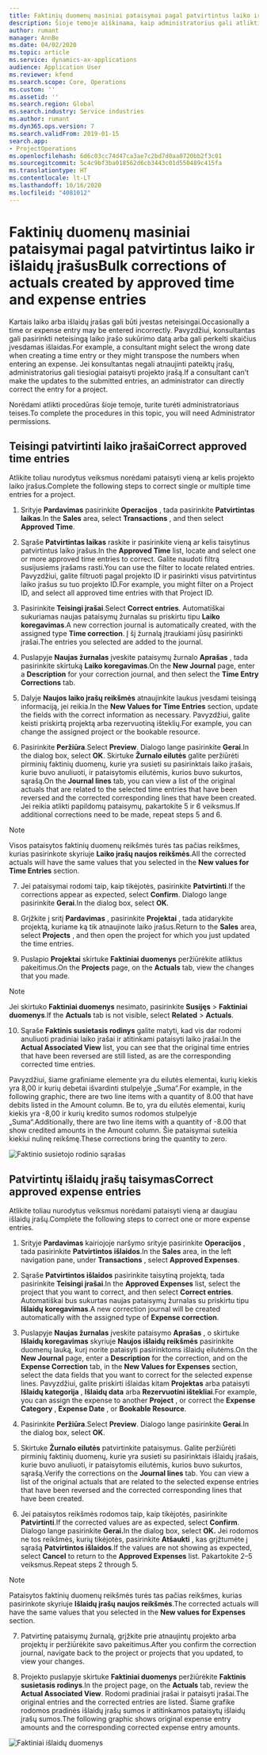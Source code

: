 ```yaml
---
title: Faktinių duomenų masiniai pataisymai pagal patvirtintus laiko ir išlaidų įrašus
description: Šioje temoje aiškinama, kaip administratorius gali atlikti vieną pataisymą arba masinius anksčiau patvirtintų laiko ar išlaidų įrašu pataisymus, jei apmokėjimas dar nebaigtas.
author: rumant
manager: AnnBe
ms.date: 04/02/2020
ms.topic: article
ms.service: dynamics-ax-applications
audience: Application User
ms.reviewer: kfend
ms.search.scope: Core, Operations
ms.custom: ''
ms.assetid: ''
ms.search.region: Global
ms.search.industry: Service industries
ms.author: rumant
ms.dyn365.ops.version: 7
ms.search.validFrom: 2019-01-15
search.app:
- ProjectOperations
ms.openlocfilehash: 6d6c03cc74d47ca3ae7c2bd7d0aa0720bb2f3c01
ms.sourcegitcommit: 5c4c9bf3ba018562d6cb3443c01d550489c415fa
ms.translationtype: HT
ms.contentlocale: lt-LT
ms.lasthandoff: 10/16/2020
ms.locfileid: "4081012"
---
```

# <a name="bulk-corrections-of-actuals-created-by-approved-time-and-expense-entries"></a><span data-ttu-id="4a31b-103">Faktinių duomenų masiniai pataisymai pagal patvirtintus laiko ir išlaidų įrašus</span><span class="sxs-lookup"><span data-stu-id="4a31b-103">Bulk corrections of actuals created by approved time and expense entries</span></span>

<span data-ttu-id="4a31b-104">Kartais laiko arba išlaidų įrašas gali būti įvestas neteisingai.</span><span class="sxs-lookup"><span data-stu-id="4a31b-104">Occasionally a time or expense entry may be entered incorrectly.</span></span> <span data-ttu-id="4a31b-105">Pavyzdžiui, konsultantas gali pasirinkti neteisingą laiko įrašo sukūrimo datą arba gali perkelti skaičius įvesdamas išlaidas.</span><span class="sxs-lookup"><span data-stu-id="4a31b-105">For example, a consultant might select the wrong date when creating a time entry or they might transpose the numbers when entering an expense.</span></span> <span data-ttu-id="4a31b-106">Jei konsultantas negali atnaujinti pateiktų įrašų, administratorius gali tiesiogiai pataisyti projekto įrašą.</span><span class="sxs-lookup"><span data-stu-id="4a31b-106">If a consultant can’t make the updates to the submitted entries, an administrator can directly correct the entry for a project.</span></span>

<span data-ttu-id="4a31b-107">Norėdami atlikti procedūras šioje temoje, turite turėti administratoriaus teises.</span><span class="sxs-lookup"><span data-stu-id="4a31b-107">To complete the procedures in this topic, you will need Administrator permissions.</span></span>

## <a name="correct-approved-time-entries"></a><span data-ttu-id="4a31b-108">Teisingi patvirtinti laiko įrašai</span><span class="sxs-lookup"><span data-stu-id="4a31b-108">Correct approved time entries</span></span>     

<span data-ttu-id="4a31b-109">Atlikite toliau nurodytus veiksmus norėdami pataisyti vieną ar kelis projekto laiko įrašus.</span><span class="sxs-lookup"><span data-stu-id="4a31b-109">Complete the following steps to correct single or multiple time entries for a project.</span></span>

1. <span data-ttu-id="4a31b-110">Srityje **Pardavimas** pasirinkite **Operacijos** , tada pasirinkite **Patvirtintas laikas**.</span><span class="sxs-lookup"><span data-stu-id="4a31b-110">In the **Sales** area, select **Transactions** , and then select **Approved Time**.</span></span> 

2. <span data-ttu-id="4a31b-111">Sąraše **Patvirtintas laikas** raskite ir pasirinkite vieną ar kelis taisytinus patvirtintus laiko įrašus.</span><span class="sxs-lookup"><span data-stu-id="4a31b-111">In the **Approved Time** list, locate and select one or more approved time entries to correct.</span></span> <span data-ttu-id="4a31b-112">Galite naudoti filtrą susijusiems įrašams rasti.</span><span class="sxs-lookup"><span data-stu-id="4a31b-112">You can use the filter to locate related entries.</span></span> <span data-ttu-id="4a31b-113">Pavyzdžiui, galite filtruoti pagal projekto ID ir pasirinkti visus patvirtintus laiko įrašus su tuo projekto ID.</span><span class="sxs-lookup"><span data-stu-id="4a31b-113">For example, you might filter on a Project ID, and select all approved time entries with that Project ID.</span></span>

3. <span data-ttu-id="4a31b-114">Pasirinkite **Teisingi įrašai**.</span><span class="sxs-lookup"><span data-stu-id="4a31b-114">Select **Correct entries**.</span></span> <span data-ttu-id="4a31b-115">Automatiškai sukuriamas naujas pataisymų žurnalas su priskirtu tipu **Laiko koregavimas**.</span><span class="sxs-lookup"><span data-stu-id="4a31b-115">A new correction journal is automatically created, with the assigned type **Time correction**.</span></span> <span data-ttu-id="4a31b-116">Į šį žurnalą įtraukiami jūsų pasirinkti įrašai.</span><span class="sxs-lookup"><span data-stu-id="4a31b-116">The entries you selected are added to the journal.</span></span> 

4. <span data-ttu-id="4a31b-117">Puslapyje **Naujas žurnalas** įveskite pataisymų žurnalo **Aprašas** , tada pasirinkite skirtuką **Laiko koregavimas**.</span><span class="sxs-lookup"><span data-stu-id="4a31b-117">On the **New Journal** page, enter a **Description** for your correction journal, and then select the **Time Entry Corrections** tab.</span></span>  
5. <span data-ttu-id="4a31b-118">Dalyje **Naujos laiko įrašų reikšmės** atnaujinkite laukus įvesdami teisingą informaciją, jei reikia.</span><span class="sxs-lookup"><span data-stu-id="4a31b-118">In the **New Values for Time Entries** section, update the fields with the correct information as necessary.</span></span> <span data-ttu-id="4a31b-119">Pavyzdžiui, galite keisti priskirtą projektą arba rezervuotiną išteklių.</span><span class="sxs-lookup"><span data-stu-id="4a31b-119">For example, you can change the assigned project or the bookable resource.</span></span>

6. <span data-ttu-id="4a31b-120">Pasirinkite **Peržiūra**.</span><span class="sxs-lookup"><span data-stu-id="4a31b-120">Select **Preview**.</span></span> <span data-ttu-id="4a31b-121">Dialogo lange pasirinkite **Gerai**.</span><span class="sxs-lookup"><span data-stu-id="4a31b-121">In the dialog box, select **OK**.</span></span> <span data-ttu-id="4a31b-122">Skirtuke **Žurnalo eilutės** galite peržiūrėti pirminių faktinių duomenų, kurie yra susieti su pasirinktais laiko įrašais, kurie buvo anuliuoti, ir pataisytomis eilutėmis, kurios buvo sukurtos, sąrašą.</span><span class="sxs-lookup"><span data-stu-id="4a31b-122">On the **Journal lines** tab, you can view a list of the original actuals that are related to the selected time entries that have been reversed and the corrected corresponding lines that have been created.</span></span> <span data-ttu-id="4a31b-123">Jei reikia atlikti papildomų pataisymų, pakartokite 5 ir 6 veiksmus.</span><span class="sxs-lookup"><span data-stu-id="4a31b-123">If additional corrections need to be made, repeat steps 5 and 6.</span></span> 

> [!NOTE]
> <span data-ttu-id="4a31b-124">Visos pataisytos faktinių duomenų reikšmės turės tas pačias reikšmes, kurias pasirinkote skyriuje **Laiko įrašų naujos reikšmės**.</span><span class="sxs-lookup"><span data-stu-id="4a31b-124">All the corrected actuals will have the same values that you selected in the **New values for Time Entries** section.</span></span>

7. <span data-ttu-id="4a31b-125">Jei pataisymai rodomi taip, kaip tikėjotės, pasirinkite **Patvirtinti**.</span><span class="sxs-lookup"><span data-stu-id="4a31b-125">If the corrections appear as expected, select **Confirm**.</span></span> <span data-ttu-id="4a31b-126">Dialogo lange pasirinkite **Gerai**.</span><span class="sxs-lookup"><span data-stu-id="4a31b-126">In the dialog box, select **OK**.</span></span>

8. <span data-ttu-id="4a31b-127">Grįžkite į sritį **Pardavimas** , pasirinkite **Projektai** , tada atidarykite projektą, kuriame ką tik atnaujinote laiko įrašus.</span><span class="sxs-lookup"><span data-stu-id="4a31b-127">Return to the **Sales** area, select **Projects** , and then open the project for which you just updated the time entries.</span></span> 

9. <span data-ttu-id="4a31b-128">Puslapio **Projektai** skirtuke **Faktiniai duomenys** peržiūrėkite atliktus pakeitimus.</span><span class="sxs-lookup"><span data-stu-id="4a31b-128">On the **Projects** page, on the **Actuals** tab, view the changes that you made.</span></span> 

> [!NOTE]
> <span data-ttu-id="4a31b-129">Jei skirtuko **Faktiniai duomenys** nesimato, pasirinkite **Susijęs** > **Faktiniai duomenys**.</span><span class="sxs-lookup"><span data-stu-id="4a31b-129">If the **Actuals** tab is not visible, select **Related** > **Actuals**.</span></span>  

10. <span data-ttu-id="4a31b-130">Sąraše **Faktinis susietasis rodinys** galite matyti, kad vis dar rodomi anuliuoti pradiniai laiko įrašai ir atitinkami pataisyti laiko įrašai.</span><span class="sxs-lookup"><span data-stu-id="4a31b-130">In the **Actual Associated View** list, you can see that the original time entries that have been reversed are still listed, as are the corresponding corrected time entries.</span></span> 

<span data-ttu-id="4a31b-131">Pavyzdžiui, šiame grafiniame elemente yra du eilutės elementai, kurių kiekis yra 8,00 ir kurių debetai išvardinti stulpelyje „Suma“.</span><span class="sxs-lookup"><span data-stu-id="4a31b-131">For example, in the following graphic, there are two line items with a quantity of 8.00 that have debits listed in the Amount column.</span></span> <span data-ttu-id="4a31b-132">Be to, yra du eilutės elementai, kurių kiekis yra -8,00 ir kurių kredito sumos rodomos stulpelyje „Suma“.</span><span class="sxs-lookup"><span data-stu-id="4a31b-132">Additionally, there are two line items with a quantity of -8.00 that show credited amounts in the Amount column.</span></span> <span data-ttu-id="4a31b-133">Šie pataisymai suteikia kiekiui nulinę reikšmę.</span><span class="sxs-lookup"><span data-stu-id="4a31b-133">These corrections bring the quantity to zero.</span></span>

![Faktinio susietojo rodinio sąrašas](https://github.com/MicrosoftDocs/dynamics-365-customer-engagement-pr/blob/bulk-corrections-actuals-created-by-approved-time-expense-entries.md/time-actuals.png)
 
## <a name="correct-approved-expense-entries"></a><span data-ttu-id="4a31b-135">Patvirtintų išlaidų įrašų taisymas</span><span class="sxs-lookup"><span data-stu-id="4a31b-135">Correct approved expense entries</span></span>

<span data-ttu-id="4a31b-136">Atlikite toliau nurodytus veiksmus norėdami pataisyti vieną ar daugiau išlaidų įrašų.</span><span class="sxs-lookup"><span data-stu-id="4a31b-136">Complete the following steps to correct one or more expense entries.</span></span> 

1. <span data-ttu-id="4a31b-137">Srityje **Pardavimas** kairiojoje naršymo srityje pasirinkite **Operacijos** , tada pasirinkite **Patvirtintos išlaidos**.</span><span class="sxs-lookup"><span data-stu-id="4a31b-137">In the **Sales** area, in the left navigation pane, under **Transactions** , select **Approved Expenses**.</span></span>

2. <span data-ttu-id="4a31b-138">Sąraše **Patvirtintos išlaidos** pasirinkite taisytiną projektą, tada pasirinkite **Teisingi įrašai**.</span><span class="sxs-lookup"><span data-stu-id="4a31b-138">In the **Approved Expenses** list, select the project that you want to correct, and then select **Correct entries**.</span></span> <span data-ttu-id="4a31b-139">Automatiškai bus sukurtas naujas pataisymų žurnalas su priskirtu tipu **Išlaidų koregavimas**.</span><span class="sxs-lookup"><span data-stu-id="4a31b-139">A new correction journal will be created automatically with the assigned type of **Expense correction**.</span></span> 

3. <span data-ttu-id="4a31b-140">Puslapyje **Naujas žurnalas** įveskite pataisymo **Aprašas** , o skirtuke **Išlaidų koregavimas** skyriuje **Naujos išlaidų reikšmės** pasirinkite duomenų lauką, kurį norite pataisyti pasirinktoms išlaidų eilutėms.</span><span class="sxs-lookup"><span data-stu-id="4a31b-140">On the **New Journal** page, enter a **Description** for the correction, and on the **Expense Correction** tab, in the **New Values for Expenses** section, select the data fields that you want to correct for the selected expense lines.</span></span> <span data-ttu-id="4a31b-141">Pavyzdžiui, galite priskirti išlaidas kitam **Projektas** arba pataisyti **Išlaidų kategorija** , **Išlaidų data** arba **Rezervuotini ištekliai**.</span><span class="sxs-lookup"><span data-stu-id="4a31b-141">For example, you can assign the expense to another **Project** , or correct the **Expense Category** , **Expense Date** , or **Bookable Resource**.</span></span>

4. <span data-ttu-id="4a31b-142">Pasirinkite **Peržiūra**.</span><span class="sxs-lookup"><span data-stu-id="4a31b-142">Select **Preview**.</span></span> <span data-ttu-id="4a31b-143">Dialogo lange pasirinkite **Gerai**.</span><span class="sxs-lookup"><span data-stu-id="4a31b-143">In the dialog box, select **OK**.</span></span> 

5. <span data-ttu-id="4a31b-144">Skirtuke **Žurnalo eilutės** patvirtinkite pataisymus. Galite peržiūrėti pirminių faktinių duomenų, kurie yra susieti su pasirinktais išlaidų įrašais, kurie buvo anuliuoti, ir pataisytomis eilutėmis, kurios buvo sukurtos, sąrašą.</span><span class="sxs-lookup"><span data-stu-id="4a31b-144">Verify the corrections on the **Journal lines** tab. You can view a list of the original actuals that are related to the selected expense entries that have been reversed and the corrected corresponding lines that have been created.</span></span>

6. <span data-ttu-id="4a31b-145">Jei pataisytos reikšmės rodomos taip, kaip tikėjotės, pasirinkite **Patvirtinti**.</span><span class="sxs-lookup"><span data-stu-id="4a31b-145">If the corrected values are as expected, select **Confirm**.</span></span> <span data-ttu-id="4a31b-146">Dialogo lange pasirinkite **Gerai.**</span><span class="sxs-lookup"><span data-stu-id="4a31b-146">In the dialog box, select **OK.**</span></span> <span data-ttu-id="4a31b-147">Jei rodomos ne tos reikšmės, kurių tikėjotės, pasirinkite **Atšaukti** , kas grįžtumėte į sąrašą **Patvirtintos išlaidos**.</span><span class="sxs-lookup"><span data-stu-id="4a31b-147">If the values are not showing as expected, select **Cancel** to return to the **Approved Expenses** list.</span></span> <span data-ttu-id="4a31b-148">Pakartokite 2–5 veiksmus.</span><span class="sxs-lookup"><span data-stu-id="4a31b-148">Repeat steps 2 through 5.</span></span> 

> [!NOTE]
> <span data-ttu-id="4a31b-149">Pataisytos faktinių duomenų reikšmės turės tas pačias reikšmes, kurias pasirinkote skyriuje **Išlaidų įrašų naujos reikšmės**.</span><span class="sxs-lookup"><span data-stu-id="4a31b-149">The corrected actuals will have the same values that you selected in the **New values for Expenses** section.</span></span>

7. <span data-ttu-id="4a31b-150">Patvirtinę pataisymų žurnalą, grįžkite prie atnaujintų projekto arba projektų ir peržiūrėkite savo pakeitimus.</span><span class="sxs-lookup"><span data-stu-id="4a31b-150">After you confirm the correction journal, navigate back to the project or projects that you updated, to view your changes.</span></span>  

8. <span data-ttu-id="4a31b-151">Projekto puslapyje skirtuke **Faktiniai duomenys** peržiūrėkite **Faktinis susietasis rodinys**.</span><span class="sxs-lookup"><span data-stu-id="4a31b-151">In the project page, on the **Actuals** tab, review the **Actual Associated View**.</span></span> <span data-ttu-id="4a31b-152">Rodomi pradiniai įrašai ir pataisyti įrašai.</span><span class="sxs-lookup"><span data-stu-id="4a31b-152">The original entries and the corrected entries are listed.</span></span> <span data-ttu-id="4a31b-153">Šiame grafike rodomos pradinės išlaidų įrašų sumos ir atitinkamos pataisytų išlaidų įrašų sumos.</span><span class="sxs-lookup"><span data-stu-id="4a31b-153">The following graphic shows original expense entry amounts and the corresponding corrected expense entry amounts.</span></span> 

![Faktiniai išlaidų duomenys](https://user-images.githubusercontent.com/60806505/77122219-4cd52900-69fa-11ea-8349-ccd2ffebf640.png)
